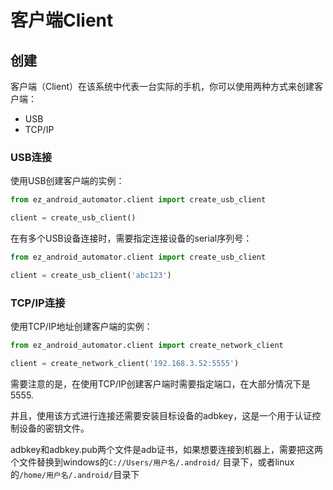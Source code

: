 # 客户端Client

## 创建

客户端（Client）在该系统中代表一台实际的手机，你可以使用两种方式来创建客户端：

- USB
- TCP/IP

### USB连接

使用USB创建客户端的实例：

```python
from ez_android_automator.client import create_usb_client

client = create_usb_client()
```

在有多个USB设备连接时，需要指定连接设备的serial序列号：

```python
from ez_android_automator.client import create_usb_client

client = create_usb_client('abc123')
```

### TCP/IP连接

使用TCP/IP地址创建客户端的实例：

```python
from ez_android_automator.client import create_network_client

client = create_network_client('192.168.3.52:5555')
```

需要注意的是，在使用TCP/IP创建客户端时需要指定端口，在大部分情况下是5555.

并且，使用该方式进行连接还需要安装目标设备的adbkey，这是一个用于认证控制设备的密钥文件。

adbkey和adbkey.pub两个文件是adb证书，如果想要连接到机器上，需要把这两个文件替换到windows的`C://Users/用户名/.android/`
目录下，或者linux的`/home/用户名/.android/`目录下
